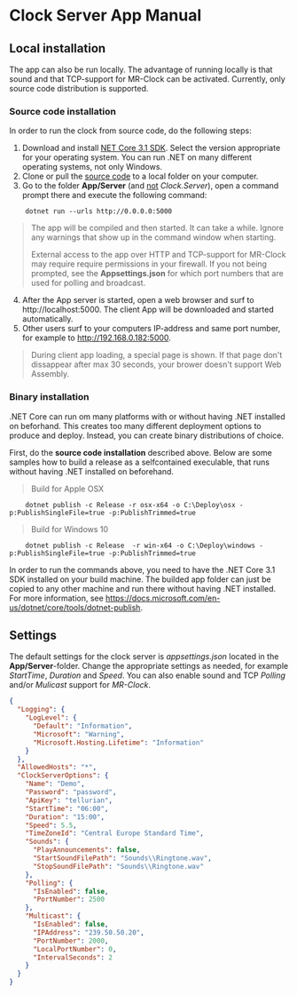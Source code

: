 # Clock Server App Manual

## Local installation
The app can also be run locally. 
The advantage of running locally is that sound and that TCP-support for MR-Clock can be activated.
Currently, only source code distribution is supported. 

### Source code installation
In order to run the clock from source code, do the following steps:

1. Download and install [NET Core 3.1 SDK](https://dotnet.microsoft.com/download/dotnet-core). 
Select the version appropriate for your operating system. 
You can run .NET on many different operating systems, not only Windows.
2. Clone or pull the [source code](https://github.com/tellurianinteractive/Tellurian.Trains.ModuleMeetingApp.git) to a local folder on your computer.
3. Go to the folder **App/Server** (and <u>not</u> *Clock.Server*), open a command prompt there and execute the following command:

```
    dotnet run --urls http://0.0.0.0:5000
```
> The app will be compiled and then started. It can take a while. Ignore any warnings that show up in the command window when starting.
> 
> External access to the app over HTTP and TCP-support for MR-Clock may require require permissions in your firewall. 
> If you not being prompted, 
> see the **Appsettings.json** for which port numbers that are used for polling and broadcast.

4. After the App server is started, open a web browser and surf to http://localhost:5000. 
The client App will be downloaded and started automatically.
5. Other users surf to your computers IP-address and same port number, for example to http://192.168.0.182:5000.


> During client app loading, a special page is shown. 
> If that page don't dissappear after max 30 seconds, your brower doesn't support Web Assembly.

### Binary installation

.NET Core can run om many platforms with or without having .NET installed on beforhand. 
This creates too many different deployment options to produce and deploy.
Instead, you can create binary distributions of choice.

First, do the **source code installation** described above.
Below are some samples how to build a release as a selfcontained execulable, that runs without having .NET installed on beforehand.

> Build for Apple OSX
```
    dotnet publish -c Release -r osx-x64 -o C:\Deploy\osx -p:PublishSingleFile=true -p:PublishTrimmed=true 
```

> Build for Windows 10
```
    dotnet publish -c Release  -r win-x64 -o C:\Deploy\windows -p:PublishSingleFile=true -p:PublishTrimmed=true
```

In order to run the commands above, you need to have the .NET Core 3.1 SDK installed on your build machine. 
The builded app folder can just be copied to any other machine and run there without having .NET installed.
For more information, see https://docs.microsoft.com/en-us/dotnet/core/tools/dotnet-publish.

## Settings
The default settings for the clock server is *appsettings.json* located in the **App/Server**-folder.
Change the appropriate settings as needed, for example *StartTime*, *Duration* and *Speed*.
You can also enable sound and TCP *Polling* and/or *Mulicast* support for *MR-Clock*.

```json
{
  "Logging": {
    "LogLevel": {
      "Default": "Information",
      "Microsoft": "Warning",
      "Microsoft.Hosting.Lifetime": "Information"
    }
  },
  "AllowedHosts": "*",
  "ClockServerOptions": {
    "Name": "Demo",
    "Password": "password",
    "ApiKey": "tellurian",
    "StartTime": "06:00",
    "Duration": "15:00",
    "Speed": 5.5,
    "TimeZoneId": "Central Europe Standard Time",
    "Sounds": {
      "PlayAnnouncements": false,
      "StartSoundFilePath": "Sounds\\Ringtone.wav",
      "StopSoundFilePath": "Sounds\\Ringtone.wav"
    },
    "Polling": {
      "IsEnabled": false,
      "PortNumber": 2500
    },
    "Multicast": {
      "IsEnabled": false,
      "IPAddress": "239.50.50.20",
      "PortNumber": 2000,
      "LocalPortNumber": 0,
      "IntervalSeconds": 2
    }
  }
}

```
